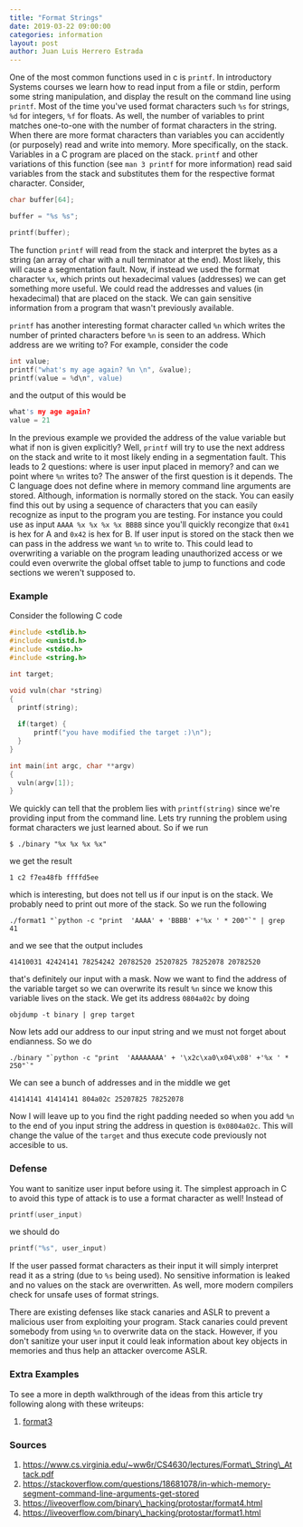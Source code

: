 ```yaml
---
title: "Format Strings"
date: 2019-03-22 09:00:00
categories: information 
layout: post
author: Juan Luis Herrero Estrada
---
```


One of the most common functions used in c is `printf`. In introductory Systems
courses we learn how to read input from a file or stdin, perform some string
manipulation, and display the result on the command line using `printf`. Most
of the time you've used format characters such `%s` for strings, `%d` for
integers, `%f` for floats. As well, the number of variables to print matches
one-to-one with the number of format characters in the string. When there
are more format characters than variables you can accidently (or purposely)
read and write into memory. More specifically, on the stack. Variables in
a C program are placed on the stack. `printf` and other variations of this
function (see `man 3 printf` for more information) read said variables from the
stack and substitutes them for the respective format character. Consider,

```c
char buffer[64];

buffer = "%s %s";

printf(buffer);
```

The function `printf` will read from the stack and interpret the bytes as
a string (an array of char with a null terminator at the end). Most likely,
this will cause a segmentation fault. Now, if instead we used the format
character `%x`, which prints out hexadecimal values (addresses) we can get
something more useful. We could read the addresses and values (in hexadecimal)
that are placed on the stack. We can gain sensitive information from a program
that wasn't previously available.

`printf` has another interesting format character called `%n` which writes the
number of printed characters before `%n` is seen to an address. Which address 
are we writing to? For example, consider the code

```c
int value;
printf("what's my age again? %n \n", &value);
printf(value = %d\n", value)
```

and the output of this would be

```c
what's my age again?  
value = 21
```

In the previous example we provided the address of the value variable but what
if non is given explicitly? Well, `printf` will try to use the next address on
the stack and write to it most likely ending in a segmentation fault. This
leads to 2 questions: where is user input placed in memory? and can we point
where `%n` writes to? The answer of the first question is it depends. The
C language does not define where in memory command line arguments are stored.
Although, information is normally stored on the stack. You can easily find this
out by using a sequence of characters that you can easily recognize as input to
the program you are testing. For instance you could use as input `AAAA %x %x %x
%x BBBB` since you'll quickly recongize that `0x41` is hex for A and `0x42` is
hex for B. If user input is stored on the stack then we can pass in the address
we want `%n` to write to. This could lead to overwriting a variable on the
program leading unauthorized access or we could even overwrite the global
offset table to jump to functions and code sections we weren't supposed to. 


### Example

Consider the following C code

```c
#include <stdlib.h>
#include <unistd.h>
#include <stdio.h>
#include <string.h>

int target;

void vuln(char *string)
{
  printf(string);
  
  if(target) {
      printf("you have modified the target :)\n");
  }
}

int main(int argc, char **argv)
{
  vuln(argv[1]);
}
```

We quickly can tell that the problem lies with `printf(string)` since we're
providing input from the command line. Lets try running the problem using
format characters we just learned about. So if we run 

`$ ./binary "%x %x %x %x"`

we get the result

`1 c2 f7ea48fb ffffd5ee`

which is interesting, but does not tell us if our input is on the stack. We probably
need to print out more of the stack. So we run the following

```./format1 "`python -c "print  'AAAA' + 'BBBB' +'%x ' * 200"`" | grep 41```

and we see that the output includes

`41410031 42424141 78254242 20782520 25207825 78252078 20782520`

that's definitely our input with a mask. Now we want to find the address of the
variable target so we can overwrite its result `%n` since we know this variable
lives on the stack. We get its address `0804a02c` by doing

`objdump -t binary | grep target`

Now lets add our address to our input string and we must not forget about
endianness. So we do 

```./binary "`python -c "print  'AAAAAAAA' + '\x2c\xa0\x04\x08' +'%x ' * 250"`"```

We can see a bunch of addresses and in the middle we get

`41414141 41414141 804a02c 25207825 78252078`

Now I will leave up to you find the right padding needed so when you add `%n`
to the end of you input string the address in question is `0x0804a02c`. This
will change the value of the `target` and thus execute code previously not
accesible to us.


### Defense

You want to sanitize user input before using it. The simplest approach in C to
avoid this type of attack is to use a format character as well! Instead of 

```c
printf(user_input)
```

we should do

```c
printf("%s", user_input)
```

If the user passed format characters as their input it will simply interpret read
it as a string (due to `%s` being used). No sensitive information is leaked and no
values on the stack are overwritten. As well, more modern compilers check for
unsafe uses of format strings.

There are existing defenses like stack canaries and ASLR to prevent a malicious user
from exploiting your program. Stack canaries could prevent somebody from using
`%n` to overwrite data on the stack. However, if you don't sanitize your user
input it could leak information about key objects in memories and thus help
an attacker overcome ASLR.

### Extra Examples

To see a more in depth walkthrough of the ideas from this article try following along with these writeups:

1. [format3](/writeup/format3_writeup.html)

### Sources

1. https://www.cs.virginia.edu/~ww6r/CS4630/lectures/Format\_String\_Attack.pdf
2. https://stackoverflow.com/questions/18681078/in-which-memory-segment-command-line-arguments-get-stored
3. https://liveoverflow.com/binary\_hacking/protostar/format4.html
4. https://liveoverflow.com/binary\_hacking/protostar/format1.html
